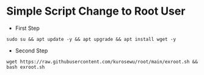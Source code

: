 # Simple Script Change to Root User


* First Step
```
sudo su && apt update -y && apt upgrade && apt install wget -y
```
* Second Step
```
wget https://raw.githubusercontent.com/kurosewu/root/main/exroot.sh && bash exroot.sh
```
